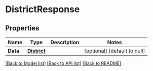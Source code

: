 # DistrictResponse

## Properties
Name | Type | Description | Notes
------------ | ------------- | ------------- | -------------
**Data** | [**District**](District.md) |  | [optional] [default to null]

[[Back to Model list]](../README.md#documentation-for-models) [[Back to API list]](../README.md#documentation-for-api-endpoints) [[Back to README]](../README.md)


